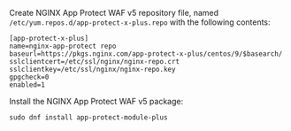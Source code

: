 Create NGINX App Protect WAF v5 repository file, named `/etc/yum.repos.d/app-protect-x-plus.repo` with the following contents:

```none
[app-protect-x-plus]
name=nginx-app-protect repo
baseurl=https://pkgs.nginx.com/app-protect-x-plus/centos/9/$basearch/
sslclientcert=/etc/ssl/nginx/nginx-repo.crt
sslclientkey=/etc/ssl/nginx/nginx-repo.key
gpgcheck=0
enabled=1
```

Install the NGINX App Protect WAF v5 package:

```shell
sudo dnf install app-protect-module-plus
```
